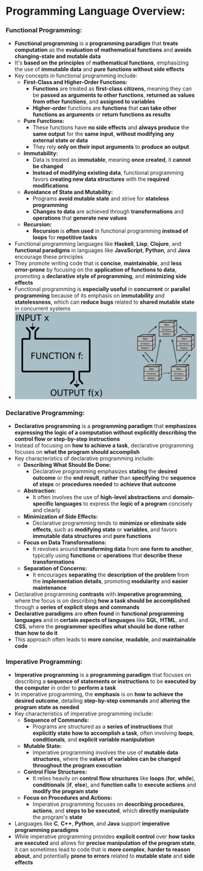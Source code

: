 # Programming Language Overview:

### Functional Programming:
* **Functional programming** is a **programming paradigm** that **treats computation** as the **evaluation of 
  mathematical functions** and **avoids changing-state and mutable data**
* It's **based on the principles** of **mathematical functions**, emphasizing the use of **immutable data** and **pure 
  functions without side effects**
* Key concepts in functional programming include:
  * **First-Class and Higher-Order Functions:**
    * **Functions** are treated as **first-class citizens**, meaning they can be **passed as arguments to other 
      functions**, **returned as values from other functions**, and **assigned to variables**
    * **Higher-order** functions are **functions** that **can take other functions as arguments** or **return functions 
      as results**
  * **Pure Functions:**
    * These functions have **no side effects** and **always produce** the **same output** for the **same input**,
      **without modifying any external state or data**
    * They rely **only on their input arguments** to **produce an output**
  * **Immutability:**
    * Data is treated as **immutable**, meaning **once created**, it **cannot be changed**
    * **Instead of modifying existing data**, functional programming favors **creating new data structures** with the 
      **required modifications**
  * **Avoidance of State and Mutability:**
    * Programs **avoid mutable state** and strive for **stateless programming**
    * **Changes to data** are achieved through **transformations** and **operations** that **generate new values**
  * **Recursion:**
    * **Recursion** is **often used** in functional programming **instead of loops** for **repetitive tasks**
* Functional programming languages like **Haskell**, **Lisp**, **Clojure**, and **functional paradigms** in languages 
  like **JavaScript**, **Python**, and **Java** encourage these principles
* They promote writing code that is **concise**, **maintainable**, and **less error-prone** by focusing on the 
  **application of functions to data**, promoting a **declarative style of programming**, and **minimizing side 
  effects**
* Functional programming is **especially useful** in **concurrent** or **parallel programming** because of its emphasis 
  on **immutability** and **statelessness**, which can **reduce bugs** related to **shared mutable state** in 
  concurrent systems
* <img src="images/Functional_Programming_Diagram.png" width="500">

### Declarative Programming:
* **Declarative programming** is a **programming paradigm** that **emphasizes expressing the logic of a computation 
  without explicitly describing the control flow or step-by-step instructions**
* Instead of focusing on **how to achieve a task**, declarative programming focuses on **what the program should 
  accomplish**
* Key characteristics of declarative programming include:
  * **Describing What Should Be Done:**
    * Declarative programming emphasizes **stating** the **desired outcome** or the **end result**, **rather** than 
      **specifying** the **sequence of steps** or **procedures needed** to **achieve that outcome**
  * **Abstraction:**
    * It often involves the use of **high-level abstractions** and **domain-specific languages** to express the **logic 
      of a program** concisely and clearly
  * **Minimization of Side Effects:**
    * Declarative programming tends to **minimize or eliminate side effects**, such as **modifying state** or 
      **variables**, and favors **immutable data structures** and **pure functions**
  * **Focus on Data Transformations:**
    * It revolves around **transforming data** from **one form to another**, typically using **functions** or 
      **operations** that **describe these transformations**
  * **Separation of Concerns:**
    * It encourages **separating** the **description of the problem** from the **implementation details**, promoting 
      **modularity** and **easier maintenance**
* Declarative programming **contrasts** with **imperative programming**, where the focus is on describing **how a 
  task should be accomplished** through a **series of explicit steps and commands**
* **Declarative paradigms** are **often found** in **functional programming languages** and in **certain aspects of 
  languages** like **SQL**, **HTML**, and **CSS**, where the **programmer specifies what should be done rather than how 
  to do it**
* This approach often leads to **more concise**, **readable**, and **maintainable code**

### Imperative Programming:
* **Imperative programming** is a **programming paradigm** that focuses on describing a **sequence of statements or 
  instructions** to be **executed by the computer** in order to **perform a task**
* In imperative programming, the **emphasis** is on **how to achieve the desired outcome**, detailing **step-by-step 
  commands** and **altering the program state as needed**
* Key characteristics of imperative programming include:
  * **Sequence of Commands:**
    * Programs are structured as a **series of instructions** that **explicitly state how to accomplish a task**, often 
      involving **loops**, **conditionals**, and **explicit variable manipulation**
  * **Mutable State:**
    * Imperative programming involves the use of **mutable data structures**, where the **values of variables can be
      changed throughout the program execution**
  * **Control Flow Structures:**
    * It relies heavily on **control flow structures** like **loops** (**for**, **while**), **conditionals** (**if**, 
      **else**), and **function calls** to **execute actions** and **modify the program state**
  * **Focus on Procedures and Actions:**
    * Imperative programming focuses on **describing procedures**, **actions**, and **steps to be executed**, which 
      **directly manipulate** the program's **state**
* Languages like **C**, **C++**, **Python**, and **Java** support **imperative programming paradigms**
* While imperative programming provides **explicit control** over **how tasks are executed** and allows for **precise
  manipulation of the program state**, it can sometimes lead to code that is **more complex**, **harder to reason 
  about**, and potentially **prone to errors** related to **mutable state** and **side effects**